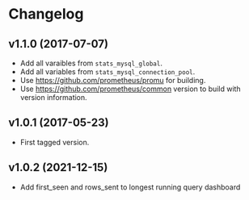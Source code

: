 # Changelog

## v1.1.0 (2017-07-07)

* Add all varaibles from `stats_mysql_global`.
* Add all variables from `stats_mysql_connection_pool`.
* Use https://github.com/prometheus/promu for building.
* Use https://github.com/prometheus/common version to build with version information.

## v1.0.1 (2017-05-23)

* First tagged version.

## v1.0.2 (2021-12-15)

* Add first_seen and rows_sent to longest running query dashboard